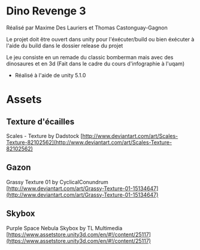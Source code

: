 # Dino Revenge 3
Réalisé par Maxime Des Lauriers et Thomas Castonguay-Gagnon

Le projet doit être ouvert dans unity pour l'éxécuter/build
ou bien éxécuter à l'aide du build dans le dossier release du projet

Le jeu consiste en un remade du classic bomberman mais avec des dinosaures et en 3d
(Fait dans le cadre du cours d'infographie à l'uqam)

* Réalisé à l'aide de unity 5.1.0

# Assets

## Texture d'écailles
Scales - Texture
by Dadstock [http://www.deviantart.com/art/Scales-Texture-82102562](http://www.deviantart.com/art/Scales-Texture-82102562)

## Gazon
Grassy Texture 01
by CyclicalConundrum [http://www.deviantart.com/art/Grassy-Texture-01-15134647](http://www.deviantart.com/art/Grassy-Texture-01-15134647)

## Skybox
Purple Space Nebula Skybox
by TL Multimedia [https://www.assetstore.unity3d.com/en/#!/content/25117](https://www.assetstore.unity3d.com/en/#!/content/25117)
